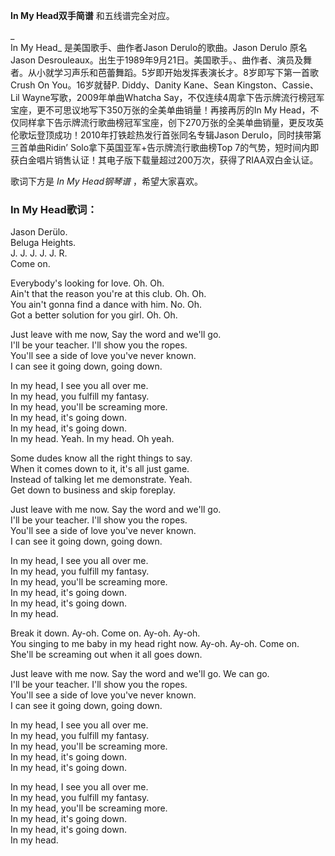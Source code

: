 

**In My Head双手简谱** 和五线谱完全对应。

_  
In My Head_ 是美国歌手、曲作者Jason Derulo的歌曲。Jason Derulo 原名Jason
Desrouleaux。出生于1989年9月21日。美国歌手。、曲作者、演员及舞者。从小就学习声乐和芭蕾舞蹈。5岁即开始发挥表演长才。8岁即写下第一首歌Crush
On You。16岁就替P. Diddy、Danity Kane、Sean Kingston、Cassie、Lil
Wayne写歌，2009年单曲Whatcha Say，不仅连续4周拿下告示牌流行榜冠军宝座，更不可思议地写下350万张的全美单曲销量！再接再厉的In My
Head，不仅同样拿下告示牌流行歌曲榜冠军宝座，创下270万张的全美单曲销量，更反攻英伦歌坛登顶成功！2010年打铁趁热发行首张同名专辑Jason
Derulo，同时挟带第三首单曲Ridin’ Solo拿下英国亚军+告示牌流行歌曲榜Top
7的气势，短时间内即获白金唱片销售认证！其电子版下载量超过200万次，获得了RIAA双白金认证。

  
歌词下方是 _In My Head钢琴谱_ ，希望大家喜欢。

### In My Head歌词：

Jason Derülo.  
Beluga Heights.  
J. J. J. J. J. R.  
Come on.

Everybody's looking for love. Oh. Oh.  
Ain't that the reason you're at this club. Oh. Oh.  
You ain't gonna find a dance with him. No. Oh.  
Got a better solution for you girl. Oh. Oh.

Just leave with me now, Say the word and we'll go.  
I'll be your teacher. I'll show you the ropes.  
You'll see a side of love you've never known.  
I can see it going down, going down.

In my head, I see you all over me.  
In my head, you fulfill my fantasy.  
In my head, you'll be screaming more.  
In my head, it's going down.  
In my head, it's going down.  
In my head. Yeah. In my head. Oh yeah.

Some dudes know all the right things to say.  
When it comes down to it, it's all just game.  
Instead of talking let me demonstrate. Yeah.  
Get down to business and skip foreplay.

Just leave with me now. Say the word and we'll go.  
I'll be your teacher. I'll show you the ropes.  
You'll see a side of love you've never known.  
I can see it going down, going down.

In my head, I see you all over me.  
In my head, you fulfill my fantasy.  
In my head, you'll be screaming more.  
In my head, it's going down.  
In my head, it's going down.  
In my head.

Break it down. Ay-oh. Come on. Ay-oh. Ay-oh.  
You singing to me baby in my head right now. Ay-oh. Ay-oh. Come on.  
She'll be screaming out when it all goes down.

Just leave with me now. Say the word and we'll go. We can go.  
I'll be your teacher. I'll show you the ropes.  
You'll see a side of love you've never known.  
I can see it going down, going down.

In my head, I see you all over me.  
In my head, you fulfill my fantasy.  
In my head, you'll be screaming more.  
In my head, it's going down.  
In my head, it's going down.

In my head, I see you all over me.  
In my head, you fulfill my fantasy.  
In my head, you'll be screaming more.  
In my head, it's going down.  
In my head, it's going down.  
In my head.

